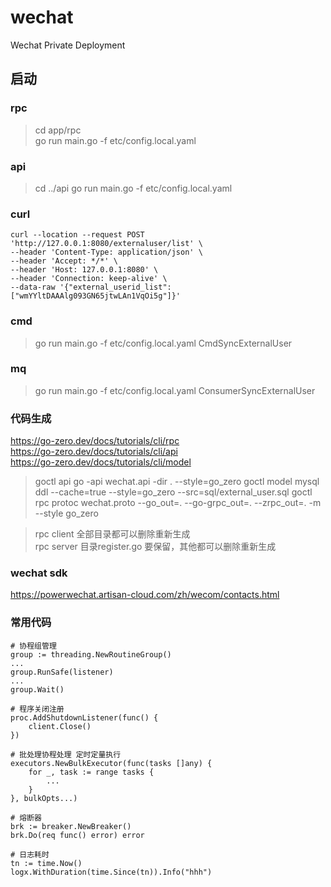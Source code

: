 # wechat
Wechat Private Deployment 

## 启动
### rpc
> cd app/rpc  
> go run main.go -f etc/config.local.yaml

### api
> cd ../api
> go run main.go -f etc/config.local.yaml

### curl
```
curl --location --request POST 'http://127.0.0.1:8080/externaluser/list' \
--header 'Content-Type: application/json' \
--header 'Accept: */*' \
--header 'Host: 127.0.0.1:8080' \
--header 'Connection: keep-alive' \
--data-raw '{"external_userid_list":["wmYYltDAAAlg093GN65jtwLAn1VqOi5g"]}'
```

### cmd
> go run main.go -f etc/config.local.yaml CmdSyncExternalUser

### mq
> go run main.go -f etc/config.local.yaml ConsumerSyncExternalUser

### 代码生成
https://go-zero.dev/docs/tutorials/cli/rpc  
https://go-zero.dev/docs/tutorials/cli/api  
https://go-zero.dev/docs/tutorials/cli/model  
> goctl api go -api wechat.api -dir . --style=go_zero
> goctl model mysql ddl --cache=true --style=go_zero --src=sql/external_user.sql
> goctl rpc protoc wechat.proto  --go_out=. --go-grpc_out=. --zrpc_out=. -m --style go_zero

> rpc client 全部目录都可以删除重新生成   
> rpc server 目录register.go 要保留，其他都可以删除重新生成

### wechat sdk
https://powerwechat.artisan-cloud.com/zh/wecom/contacts.html

### 常用代码
```
# 协程组管理
group := threading.NewRoutineGroup()
...
group.RunSafe(listener)
...
group.Wait()
```
```
# 程序关闭注册
proc.AddShutdownListener(func() {
    client.Close()
})
```

```
# 批处理协程处理 定时定量执行
executors.NewBulkExecutor(func(tasks []any) {
    for _, task := range tasks {
        ...
    }
}, bulkOpts...)
```
```
# 熔断器
brk := breaker.NewBreaker()
brk.Do(req func() error) error
```
```
# 日志耗时
tn := time.Now()
logx.WithDuration(time.Since(tn)).Info("hhh")
```
